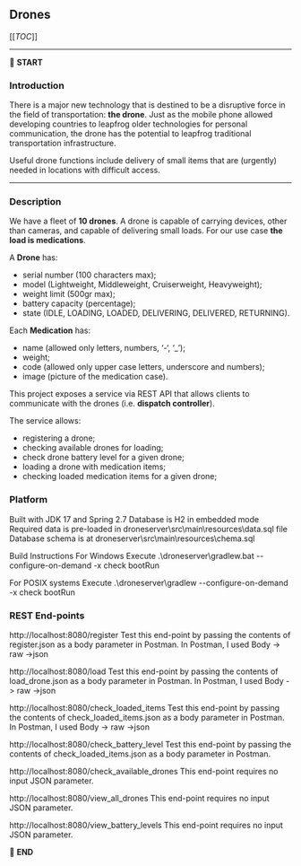 
## Drones

[[_TOC_]]

---

:scroll: **START**


### Introduction

There is a major new technology that is destined to be a disruptive force in the field of transportation: **the drone**. Just as the mobile phone allowed developing countries to leapfrog older technologies for personal communication, the drone has the potential to leapfrog traditional transportation infrastructure.

Useful drone functions include delivery of small items that are (urgently) needed in locations with difficult access.

---

### Description

We have a fleet of **10 drones**. A drone is capable of carrying devices, other than cameras, and capable of delivering small loads. For our use case **the load is medications**.

A **Drone** has:
- serial number (100 characters max);
- model (Lightweight, Middleweight, Cruiserweight, Heavyweight);
- weight limit (500gr max);
- battery capacity (percentage);
- state (IDLE, LOADING, LOADED, DELIVERING, DELIVERED, RETURNING).

Each **Medication** has: 
- name (allowed only letters, numbers, ‘-‘, ‘_’);
- weight;
- code (allowed only upper case letters, underscore and numbers);
- image (picture of the medication case).

This project  exposes a service via REST API that allows clients to communicate with the drones (i.e. **dispatch controller**). 

The service allows:
- registering a drone;
- checking available drones for loading;
- check drone battery level for a given drone;
- loading a drone with medication items;
- checking loaded medication items for a given drone; 


### Platform
Built with JDK 17 and Spring 2.7
Database is H2 in embedded mode 
Required data is pre-loaded in droneserver\src\main\resources\data.sql file
Database schema is at droneserver\src\main\resources\chema.sql

Build Instructions 
For Windows
Execute .\droneserver\gradlew.bat --configure-on-demand -x check bootRun

For POSIX systems 
Execute .\droneserver\gradlew --configure-on-demand -x check bootRun

### REST End-points 
http://localhost:8080/register
Test this end-point by passing the contents of register.json as a body parameter in Postman.
In Postman, I used Body -> raw ->json

http://localhost:8080/load
Test this end-point by passing the contents of load_drone.json as a body parameter in Postman.
In Postman, I used Body -> raw ->json

http://localhost:8080/check_loaded_items
Test this end-point by passing the contents of check_loaded_items.json as a body parameter in Postman.
In Postman, I used Body -> raw ->json

http://localhost:8080/check_battery_level
Test this end-point by passing the contents of check_loaded_items.json as a body parameter in Postman.

http://localhost:8080/check_available_drones
This end-point requires no input JSON parameter.

http://localhost:8080/view_all_drones
This end-point requires no input JSON parameter.

http://localhost:8080/view_battery_levels
This end-point requires no input JSON parameter.


:scroll: **END** 
